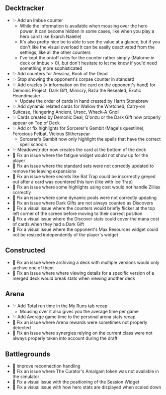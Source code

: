 ## Decktracker

-   ✨ Add an Imbue counter
    -   While the information is available when mousing over the hero power, it can become hidden in some cases, like when you play a hero card (like Exarch Naielle)
    -   It's also pretty nice be to able to see the value at a glance, but if you don't like the visual overload it can be easily deactivated from the settings, like all the other counters
    -   I've kept the on/off rules for the counter rather simply (Malorne in deck or Imbue > 0), but don't hesitate to let me know if you'd need something more sophisticated
-   ✨ Add counters for Aessina, Book of the Dead
-   ✨ Stop showing the opponent's corpse counter in standard
-   ✨ Add oracles (= information on the card on the opponent's hand) for Demonic Project, Dark Gift, Mimicry, Raza the Resealed, Exotic Houndmaster
    -   Update the order of cards in hand created by Harth Stonebrew
-   ✨ Add dynamic related cards for Wallow the Wretched, Carry-on Suitcase, Hungering Ancient, Ursoc, Whack-A-Gnoll
-   ✨ Cards created by Demonic Deal, Q'onzu or the Dark Gift now properly appear on Top of Deck
-   ✨ Add or fix highlights for Sorcerer's Gambit (Mage's questline), Ferocious Felbat, Vicious Slitherspear
    -   Sorcerer's Gambit now only highlight the spells that have the correct spell schools
-   ✨ Meadowstrider now creates the card at the bottom of the deck
-   🐞 Fix an issue where the fatigue widget would not show up for the player
-   🐞 Fix an issue where the standard sets were not correctly updated to remove the leaving expansions
-   🐞 Fix an issue where secrets like Rat Trap could be incorrectly greyed out after a card was countered this turn (like with Ice Trap)
-   🐞 Fix an issue where some highlights using cost would not handle Zilliax correctly
-   🐞 Fix an issue where some dynamic pools were not correctly updating
-   🐞 Fix an issue where Dark Gifts are not always counted as Discovers
-   🐞 Fix a visual issue where the counters would briefly flicker at the top left corner of the screen before moving to their correct position
-   🐞 Fix a visual issue where the Discover stats could cover the mana cost of cards when they had a Dark Gift
-   🐞 Fix a visual issue where the opponent's Max Resources widget could not be resized independently of the player's widget

## Constructed

-   🐞 Fix an issue where archiving a deck with multiple versions would only archive one of them
-   🐞 Fix an issue where where viewing details for a specific version of a merged deck would break stats when viewing another deck

## Arena

-   ✨ Add Total run time in the My Runs tab recap
    -   Mousing over it also gives you the average time per game
-   ✨ Add Average game time to the personal arena stats recap
-   🐞 Fix an issue where Arena rewards were sometimes not properly detected
-   🐞 Fix an issue where synergies relying on the current class were not always properly taken into account during the draft

## Battlegrounds

-   🐞 Improve reconnection handling
-   🐞 Fix an issue where The Curator's Amalgam token was not available in the simulator
-   🐞 Fix a visual issue with the positioning of the Session Widget
-   🐞 Fix a visual issue with how hero stats are displayed when scaled down
